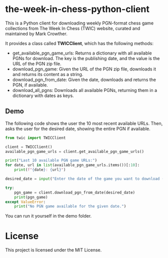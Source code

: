 # the-week-in-chess-python-client

This is a Python client for downloading weekly PGN-format chess game collections from The Week In Chess (TWIC) website, curated and maintained by Mark Crowther.

It provides a class called **TWICClient**, which has the following methods:
* get_available_pgn_game_urls: Returns a dictionary with all available PGNs for download. The key is the publishing date,
and the value is the URL of the PGN zip file.
* download_pgn_game: Given the URL of the PGN zip file, downloads it and returns its content as a string.
* download_pgn_from_date: Given the date, downloads and returns the PGN, if available.
* download_all_pgns: Downloads all available PGNs, returning them in a dictionary with dates as keys.

## Demo

The following code shows the user the 10 most recent available URLs.
Then, asks the user for the desired date, showing the entire PGN if available.

```python
from twic import TWICClient

client = TWICClient()
available_pgn_game_urls = client.get_available_pgn_game_urls()

print("Last 10 available PGN game URLs:")
for date, url in list(available_pgn_game_urls.items())[:10]:
    print(f"{date}: {url}")

desired_date = input("Enter the date of the game you want to download (YYYY-MM-DD): ")

try:
    pgn_game = client.download_pgn_from_date(desired_date)
    print(pgn_game)
except ValueError:
    print("No PGN game available for the given date.")
```

You can run it yourself in the demo folder.

# License

This project is licensed under the MIT License.